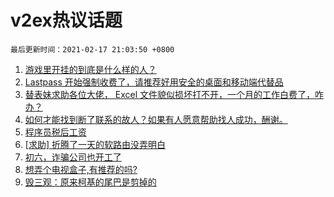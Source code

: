 # v2ex热议话题

`最后更新时间：2021-02-17 21:03:50 +0800`

1. [游戏里开挂的到底是什么样的人？](https://www.v2ex.com/t/753625)
1. [Lastpass 开始强制收费了，请推荐好用安全的桌面和移动端代替品](https://www.v2ex.com/t/753651)
1. [替表妹求助各位大佬， Excel 文件貌似损坏打不开，一个月的工作白费了，咋办？](https://www.v2ex.com/t/753658)
1. [如何才能找到断了联系的故人？如果有人愿意帮助找人成功，酬谢。](https://www.v2ex.com/t/753624)
1. [程序员税后工资](https://www.v2ex.com/t/753635)
1. [[求助] 折腾了一天的软路由没弄明白](https://www.v2ex.com/t/753594)
1. [初六，诈骗公司也开工了](https://www.v2ex.com/t/753693)
1. [想弄个电视盒子,有推荐的吗?](https://www.v2ex.com/t/753602)
1. [毁三观：原来柯基的尾巴是剪掉的](https://www.v2ex.com/t/753603)

